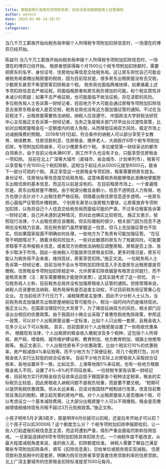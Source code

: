 ```yaml
---
title: 房租抵税引发房东恐慌税务局：目前没有加强房租收入征管通知
author: wetech
date: 2019-01-06 14:10:57
tags: 
categories: 
---
```

当几千万工薪族开始向税务局申报个人所得税专项附加扣除信息时，一场潜在的博弈已经开始。
<!-- more -->
陈益刊
当几千万工薪族开始向税务局申报个人所得税专项附加扣除信息时，一场潜在的博弈已经开始。
租房者想获得每个月1500元个税专项附加扣除额时，需要把房东的名字、身份证号、住房地址等信息交给税务局。这让房东担忧自己可能会被税务局查缴出租房屋的税收，因为目前现状是，很多房东出租房屋没有去交税，少数房东甚至不希望房客扣除租金个税。
税务局也面临两难抉择，如果循着上述专项扣除信息去严格征税，将面临租房者和房东税负增加的可能，和个税实质性并未减少的质疑；如果不去严格征税，也可能面临不依法征税，存在渎职的风险。
多位税务局人士告诉第一财经记者，目前地方不大可能会通过房租专项附加扣除信息去查房东租金收入是否交税，税务总局也没有这方面加强征管的通知。不过在当前税法下，出租房屋需要依法纳税，纳税人应该遵守。
中国政法大学财税法研究中心主任施正文告诉第一财经记者，当务之急是相关部门尽早出台过渡性政策，比如对出租房屋租金在一定额度内的收入免税，从而降低征纳双方风险，稳定市场上对减税降费的预期。
2019年1月1日起，符合条件的纳税人可以部分享受子女教育、继续教育、住房贷款利息、住房租金、赡养老人、大病医疗6项个税专项附加扣除，专项附加扣除越多，可以少缴更多的个税。
多位接受第一财经采访的都市白领表示，由于目前父母未满60岁，刚工作不久也没有子女，只能享受住房租金一项扣除。
目前在北上广深等大城市（直辖市、省会城市、计划单列市），租客可以享受每个月1500元个税扣除额，这相当于起征点从5000元提至6500元，能省下一部分可观的个税。
真正享受这一住房租金专项扣除，租客需要把房东姓名、身份证号、住房地址等信息提交给税务局。这意味着税务局能够借此准确地掌握房东出租住房的基本信息，而这在以前是没有的。
在目前租房市场上，一个普遍情形是，房东出租房屋不缴税。由于税源分散且金额小，信息不透明且人力有限，地方也很少去针对个人出租住房严格征税。但随着出租住房信息逐步透明，一些房东担心面临严征管而补缴税款。
个别房东甚至以涨房租为要挟，让房客放弃专项附加扣除，以免将自己个人信息交给税务局而面临可能的严查。不过多位租客告诉第一财经记者，自己并未遇到这种情况，但对此也确实比较担忧。
施正文表示，按照现行法律，个人出租住房应该缴税，但实际缴税的很少，相关部门因为信息不透明也没有精力去查。现在税务部门虽然掌握这一信息，但马上去加强征管也不现实。但如果国家层面不明确如何处理，一些地方为了免责有可能加强征管。
“在征管不明朗情况下，随着涉税风险加大，一些对此敏感的房东为了规避风险，可能要求租客不去申报相关信息，或者双方协商依法纳税后调整房租，房租是否上涨、涨多少取决于市场，因此一些纳税人可能放弃住房租金扣除。更多的情况是，房东可能认为税务局不会来查，维持现状，房客享受扣除。”施正文说。
一位税务局人士告诉第一财经记者，目前当地不会从专项附加扣除信息入手去查房东出租房屋是否缴税。住房租金专项附加扣除规定中，允许房客扣除依据是有租赁合同就行，而不是租赁发票（注：房东需要缴税才能提供发票），这其实就考虑了这一担忧。
另一位税务局人士称，目前税务总局并没有加强房租收入征管的通知。但按常理来说，纳税人应该要依法纳税，税务局保有是否追查主动权，不过目前税务局征管重心在企业。
在当前经济下行压力下，减税降费是主旋律，因此不少分析人士认为，当前税务局去加强房东出租房屋纳税征管可能性小，相当一段时间内仍是维持现状。
施正文认为，在国家治理现代化大背景下，为了降低征纳双方的风险，相关部门应该出台相应的优惠政策。由于我国对小微企业采取了普惠性税收免除政策，参照这一政策，可以对个人出租房屋设置一定标准，比如个人只出租一套房，且租金收入在多少元以下可以免税。
其实，目前国家对个人出租房屋设置了一些税收优惠条件。
根据现有法律，个人出租房的租金收入缴税涉及多个税种，这包括个人所得税、房产税、增值税、城市维护建设税、教育附加、地方教育附加、城镇土地使用税等。
施正文表示，个人出租住房有不少优惠政策，比如个税实行10%的优惠税率，房产税减按4%来征税等。而不少地方为了简便征税，将几个税费打包，对月租金收入实行比较低的综合征收率。
目前不少地方实际上对房租收入采取综合征收率，各地设置并不一致。比如北京、上海等地按5%来征税，也有一些地方根据租金收入不同，设置了4%~8%的不同征收率。
一位财税专家告诉第一财经记者，目前地方实行的租金综合征收率远远低于跟国家各个税种法定税率，租金的实际税负比较低，因此房租收入纳税问题不是税负轻重，而是要不要交税。
“短期可以提供免税优惠政策。但从长远来看，应该对我国财产税制进行改革，改变目前繁琐且落后的税制，建立起完善的房地产税。对个人出租房屋收入是否缴纳个税，可以考虑设立一个基本减除费用，让大部分出租房屋个人可以不用缴税。租金是否缴纳增值税维持现有月租不超过3万元免税政策。”施正文称。
 
 
小孩子明年5月才满3周岁，那是明年6月份就可以扣税，还是后年开始才可以扣？三个孩子可以扣3000吗？这个额度怎么分？
个税专项附加扣除申报即给扣，让一些人打起虚报扣税信息歪主意，而这将遭到严查，情形严重会面临罚款和信用惩戒。
一旦家庭选择好6项专项附加扣除具体扣除方式，一个纳税年度不能改变，从最大程度减税角度来说，谁的收入高，扣除额度给谁。
纳税人需要了解自己满足哪些专项附加扣除条件，填写《扣除信息表》，交给单位或税务局实现减税。
住房贷款利息抵税中的首套房，明确为购买住房者享受首套住房贷款利率的住房贷款。北上广深主要城市的住房租金扣除标准提至1500元每月。

